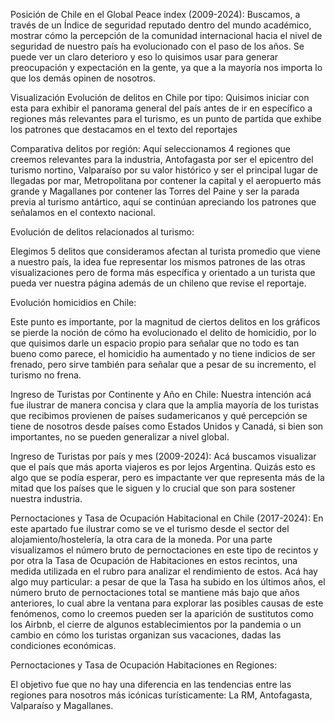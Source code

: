 Posición de Chile en el Global Peace index (2009-2024): 
Buscamos, a través de un Índice de seguridad reputado dentro del mundo académico, mostrar cómo la percepción de la comunidad internacional hacia el nivel de seguridad de nuestro país ha evolucionado con el paso de los años. Se puede ver un claro deterioro y eso lo quisimos usar para generar preocupación y expectación en la gente, ya que a la mayoría nos importa lo que los demás opinen de nosotros.


Visualización Evolución de delitos en Chile por tipo: 
Quisimos iniciar con esta para exhibir el panorama general del país antes de ir en específico a regiones más relevantes para el turismo, es un punto de partida que exhibe los patrones que destacamos en el texto del reportajes

Comparativa delitos por región: 
Aquí seleccionamos 4 regiones que creemos relevantes para la industria, Antofagasta por ser el epicentro del turismo nortino, Valparaíso por su valor histórico y ser el principal lugar de llegadas por mar, Metropolitana por contener la capital y el aeropuerto más grande y Magallanes por contener las Torres del Paine y ser la parada previa al turismo antártico, aquí se continúan apreciando los patrones que señalamos en el contexto nacional.

Evolución de delitos relacionados al turismo: 

Elegimos 5 delitos que consideramos afectan al turista promedio que viene a nuestro país, la idea fue representar los mismos patrones de las otras visualizaciones pero de forma más específica y orientado a un turista que pueda ver nuestra página además de un chileno que revise el reportaje.

Evolución homicidios en Chile:

Este punto es importante, por la magnitud de ciertos delitos en los gráficos se pierde la noción de cómo ha evolucionado el delito de homicidio, por lo que quisimos darle un espacio propio para señalar que no todo es tan bueno como parece, el homicidio ha aumentado y no tiene indicios de ser frenado, pero sirve también para señalar que a pesar de su incremento, el turismo no frena.

Ingreso de Turistas por Continente y Año en Chile: 
Nuestra intención acá fue ilustrar de manera concisa y clara que la amplia mayoría de los turistas que recibimos provienen de países sudamericanos y qué percepción se tiene de nosotros desde países como Estados Unidos y Canadá, si bien son importantes, no se pueden generalizar a nivel global.

Ingreso de Turistas por país y mes (2009-2024): 
Acá buscamos visualizar que el país que más aporta viajeros es por lejos Argentina. Quizás esto es algo que se podía esperar, pero es impactante ver que representa más de la mitad que los países que le siguen y lo crucial que son para sostener nuestra industria.

Pernoctaciones y Tasa de Ocupación Habitacional en Chile (2017-2024): 
En este apartado fue ilustrar como se ve el turismo desde el sector del alojamiento/hostelería, la otra cara de la moneda. Por una parte visualizamos el número bruto de pernoctaciones en este tipo de recintos y por otra la Tasa de Ocupación de Habitaciones en estos recintos, una medida utilizada en el rubro para analizar el rendimiento de estos. Acá hay algo muy particular: a pesar de que la Tasa ha subido en los últimos años, el número bruto de pernoctaciones total se mantiene más bajo que años anteriores, lo cual abre la ventana para explorar las posibles causas de este fenómenos, como lo creemos pueden ser la aparición de sustitutos como los Airbnb, el cierre de algunos establecimientos por la pandemia o un cambio en cómo los turistas organizan sus vacaciones, dadas las condiciones económicas. 

Pernoctaciones y Tasa de Ocupación Habitaciones en Regiones: 

El objetivo fue que no hay una diferencia en las tendencias entre las regiones para nosotros más icónicas turísticamente: La RM, Antofagasta, Valparaíso y Magallanes.
